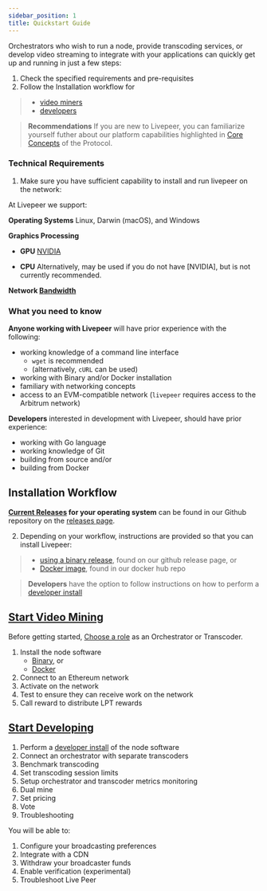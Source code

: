 ```yaml
---
sidebar_position: 1
title: Quickstart Guide
---
```



Orchestrators who wish to run a node, provide transcoding services, or develop video streaming to integrate with your applications can quickly get up and running in just a few steps:

1. Check the specified requirements and pre-requisites  
2. Follow the Installation workflow for 
> - [video miners](/installation/quickstart#start-video-mining)
> - [developers](/installation/quickstart#start-developing)

>**Recommendations** If you are new to Livepeer, you can familiarize yourself futher about our platform capabilities highlighted in [Core Concepts](/protocol/core-concepts/overview) of the Protocol. 

### Technical Requirements

1. Make sure you have sufficient capability to install and run livepeer on the network:

At Livepeer we support:

**Operating Systems** Linux, Darwin (macOS), and Windows

**Graphics Processing**
- **GPU** [NVIDIA](/video-miners/reference/gpu-support)

- **CPU** Alternatively, may be used if you do not have [NVIDIA], but is not currently recommended.

**Network [Bandwidth](/video-miners/reference/bandwidth)**


### What you need to know

**Anyone working with Livepeer** will have prior experience with the following:

- working knowledge of a command line interface
	-  `wget` is recommended 
	- (alternatively, `cURL`  can be used)
- working with Binary and/or Docker installation
- familiary with networking concepts
- access to an EVM-compatible network (`livepeer` requires access to the Arbitrum network)	


**Developers** interested in development with Livepeer, should have prior experience:
- working with Go language
- working knowledge of Git
- building from source and/or
- building from Docker	

## Installation Workflow

**[Current Releases](https://github.com/livepeer/go-livepeer/releases) for your operating system** can be found in our Github repository on the [releases page](https://github.com/livepeer/go-livepeer/releases).

2. Depending on your workflow, instructions are provided so that you can install Livepeer:
> * [using a binary release](/installation/install-livepeer/binary-release), found on our github release page, or
> * [Docker image](/installation/install-livepeer/docker), found in our docker hub repo

> **Developers** have the option to follow instructions on how to perform a [developer install](http://localhost:3000/installation/install-livepeer/installing-for-development)


## [Start Video Mining](/video-miners/getting-started/choosing-a-role)

Before getting started, [Choose a role](/video-miners/getting-started/choosing-a-role) as an Orchestrator or Transcoder.

1. Install the node software
	- [Binary](/installation/install-livepeer/binary-release), or
	- [Docker](/installation/install-livepeer/docker)  
2. Connect to an Ethereum network
3. Activate on the network
4. Test to ensure they can receive work on the network
5. Call reward to distribute LPT rewards


## [Start Developing](/video-developers/getting-started/overview)

1. Perform a [developer install](/installation/install-livepeer/installing-for-development) of the node software 
2. Connect an orchestrator with separate transcoders
3. Benchmark transcoding
4. Set transcoding session limits
5. Setup orchestrator and transcoder metrics monitoring
6. Dual mine
7. Set pricing
8. Vote
9. Troubleshooting


You will be able to:
1. Configure your broadcasting preferences
2. Integrate with a CDN
3. Withdraw your broadcaster funds
4. Enable verification (experimental)
5. Troubleshoot Live Peer


